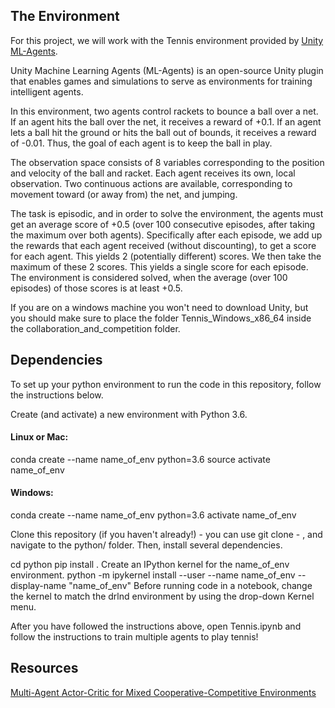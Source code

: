 
## The Environment
For this project, we will work with the Tennis environment provided by [Unity ML-Agents](https://github.com/Unity-Technologies/ml-agents).

Unity Machine Learning Agents (ML-Agents) is an open-source Unity plugin that enables games and simulations to serve as environments 
for training intelligent agents.

In this environment, two agents control rackets to bounce a ball over a net. 
If an agent hits the ball over the net, it receives a reward of +0.1. 
If an agent lets a ball hit the ground or hits the ball out of bounds, it receives a reward of -0.01. 
Thus, the goal of each agent is to keep the ball in play.

The observation space consists of 8 variables corresponding to the position and velocity of the ball and racket. 
Each agent receives its own, local observation. 
Two continuous actions are available, corresponding to movement toward (or away from) the net, and jumping.

The task is episodic, and in order to solve the environment, the agents must get an average score of +0.5 
(over 100 consecutive episodes, after taking the maximum over both agents). 
Specifically after each episode, we add up the rewards that each agent received (without discounting), to get a score for each agent. 
This yields 2 (potentially different) scores. We then take the maximum of these 2 scores.
This yields a single score for each episode.
The environment is considered solved, when the average (over 100 episodes) of those scores is at least +0.5.

If you are on a windows machine you won't need to download Unity, but you should make sure to place the folder Tennis_Windows_x86_64
inside the collaboration_and_competition folder.

## Dependencies
To set up your python environment to run the code in this repository, follow the instructions below.

Create (and activate) a new environment with Python 3.6.

#### Linux or Mac:
conda create --name name_of_env python=3.6
source activate name_of_env
#### Windows:
conda create --name name_of_env python=3.6 
activate name_of_env

Clone this repository (if you haven't already!) - you can use git clone - , and navigate to the python/ folder. 
Then, install several dependencies.

cd python
pip install .
Create an IPython kernel for the name_of_env environment.
python -m ipykernel install --user --name name_of_env --display-name "name_of_env"
Before running code in a notebook, change the kernel to match the drlnd environment by using the drop-down Kernel menu.

After you have followed the instructions above, open Tennis.ipynb and follow the instructions to train multiple agents
to play tennis!

## Resources 
[Multi-Agent Actor-Critic for Mixed Cooperative-Competitive Environments](https://arxiv.org/abs/1706.02275)


